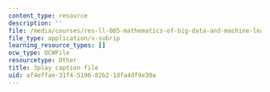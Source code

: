```yaml
---
content_type: resource
description: ''
file: /media/courses/res-ll-005-mathematics-of-big-data-and-machine-learning-january-iap-2020/af4effae31f4519682b21dfa4df9e30a_RpPlj2HnuWg.vtt
file_type: application/x-subrip
learning_resource_types: []
ocw_type: OCWFile
resourcetype: Other
title: 3play caption file
uid: af4effae-31f4-5196-82b2-1dfa4df9e30a
---
```

